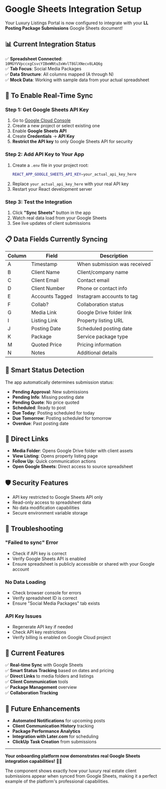 # Google Sheets Integration Setup

Your Luxury Listings Portal is now configured to integrate with your **LL Posting Package Submissions** Google Sheets document!

## 📊 **Current Integration Status**

✅ **Spreadsheet Connected**: `10MGYVVpccxgCsvcYIBeWNtu3xWvlT8GlXNecv8LAQ6g`  
✅ **Tab Focus**: Social Media Packages  
✅ **Data Structure**: All columns mapped (A through N)  
✅ **Mock Data**: Working with sample data from your actual spreadsheet  

## 🔑 **To Enable Real-Time Sync**

### **Step 1: Get Google Sheets API Key**
1. Go to [Google Cloud Console](https://console.cloud.google.com/apis/credentials)
2. Create a new project or select existing one
3. Enable **Google Sheets API**
4. Create **Credentials** → **API Key**
5. **Restrict the API key** to only Google Sheets API for security

### **Step 2: Add API Key to Your App**
1. Create a `.env` file in your project root:
   ```bash
   REACT_APP_GOOGLE_SHEETS_API_KEY=your_actual_api_key_here
   ```
2. Replace `your_actual_api_key_here` with your real API key
3. Restart your React development server

### **Step 3: Test the Integration**
1. Click **"Sync Sheets"** button in the app
2. Watch real data load from your Google Sheets
3. See live updates of client submissions

## 📋 **Data Fields Currently Syncing**

| Column | Field | Description |
|--------|-------|-------------|
| A | Timestamp | When submission was received |
| B | Client Name | Client/company name |
| C | Client Email | Contact email |
| D | Client Number | Phone or contact info |
| E | Accounts Tagged | Instagram accounts to tag |
| F | Collab? | Collaboration status |
| G | Media Link | Google Drive folder link |
| I | Listing Link | Property listing URL |
| J | Posting Date | Scheduled posting date |
| K | Package | Service package type |
| M | Quoted Price | Pricing information |
| N | Notes | Additional details |

## 🎯 **Smart Status Detection**

The app automatically determines submission status:
- **Pending Approval**: New submissions
- **Pending Info**: Missing posting date
- **Pending Quote**: No price quoted
- **Scheduled**: Ready to post
- **Due Today**: Posting scheduled for today
- **Due Tomorrow**: Posting scheduled for tomorrow
- **Overdue**: Past posting date

## 🔗 **Direct Links**

- **Media Folder**: Opens Google Drive folder with client assets
- **View Listing**: Opens property listing page
- **Follow Up**: Quick communication actions
- **Open Google Sheets**: Direct access to source spreadsheet

## 🛡️ **Security Features**

- API key restricted to Google Sheets API only
- Read-only access to spreadsheet data
- No data modification capabilities
- Secure environment variable storage

## 🚨 **Troubleshooting**

### **"Failed to sync" Error**
- Check if API key is correct
- Verify Google Sheets API is enabled
- Ensure spreadsheet is publicly accessible or shared with your Google account

### **No Data Loading**
- Check browser console for errors
- Verify spreadsheet ID is correct
- Ensure "Social Media Packages" tab exists

### **API Key Issues**
- Regenerate API key if needed
- Check API key restrictions
- Verify billing is enabled on Google Cloud project

## 📱 **Current Features**

✅ **Real-time Sync** with Google Sheets  
✅ **Smart Status Tracking** based on dates and pricing  
✅ **Direct Links** to media folders and listings  
✅ **Client Communication** tools  
✅ **Package Management** overview  
✅ **Collaboration Tracking**  

## 🔮 **Future Enhancements**

- **Automated Notifications** for upcoming posts
- **Client Communication History** tracking
- **Package Performance Analytics**
- **Integration with Later.com** for scheduling
- **ClickUp Task Creation** from submissions

---

**Your onboarding platform now demonstrates real Google Sheets integration capabilities!** 🏰✨

The component shows exactly how your luxury real estate client submissions appear when synced from Google Sheets, making it a perfect example of the platform's professional capabilities.


